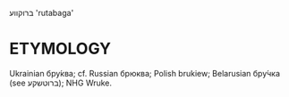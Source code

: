 ברוקווע
'rutabaga'

ETYMOLOGY
===========
Ukrainian бру́ква; cf. Russian брюква; Polish brukiew; Belarusian бру́чка (see ברוטשקע); NHG Wruke. 